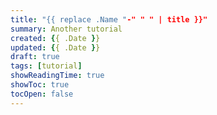 ```yaml
---
title: "{{ replace .Name "-" " " | title }}"
summary: Another tutorial
created: {{ .Date }}
updated: {{ .Date }}
draft: true
tags: [tutorial]
showReadingTime: true
showToc: true
tocOpen: false
---
```


